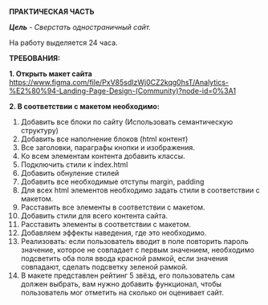 **ПРАКТИЧЕСКАЯ ЧАСТЬ**

_**Цель** - Сверстать одностраничный сайт._

На работу выделяется 24 часа.

**ТРЕБОВАНИЯ:**

**1. Открыть макет сайта**
https://www.figma.com/file/PxV85sdIzWj0CZ2kqg0hsT/Analytics-%E2%80%94-Landing-Page-Design-(Community)?node-id=0%3A1

**2. В соответствии с макетом необходимо:**
1. Добавить все блоки по сайту (Использовать семантическую структуру)
2. Добавить все наполнение блоков (html контент)
3. Все заголовки, параграфы кнопки и изображения.
4. Ко всем элементам контента добавить классы.
5. Подключить стили к index.html
6. Добавить обнуление стилей
7. Добавить все необходимые отступы margin, padding
8. Для всех html элементов необходимо задать стили в соответствии с макетом.
9. Расставить все элементы в соответствии с макетом.
10. Добавить стили для всего контента сайта.
11. Расставить элементы в соответствии с макетом.
12. Добавляем эффекты наведения, где это необходимо.
13. Реализовать: если пользователь вводит в поле повторить пароль значение, которое не совпадает с первым значением, необходимо подсветить оба поля ввода красной рамкой, если значения совпадают, сделать подсветку зеленой рамкой.
14. В макете представлен рейтинг 5 звёзд, его пользователь сам должен выбрать, вам нужно добавить функционал, чтобы пользователь мог отметить на сколько он оценивает сайт.